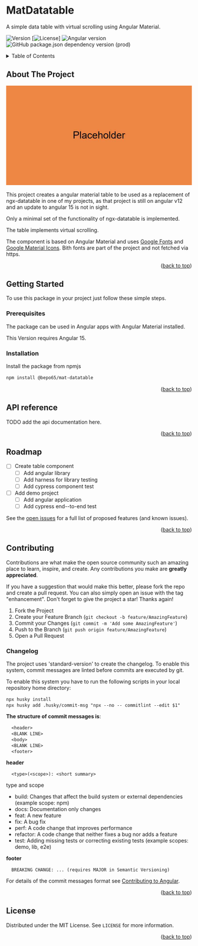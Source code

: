 <a name="readme-top"></a>

# MatDatatable

A simple data table with virtual scrolling using Angular Material.

![Version](https://img.shields.io/badge/version-15.0.0-blue.svg?cacheSeconds=2592000)
[![License](https://img.shields.io/badge/License-MIT-yellow.svg)]
![Angular version](https://img.shields.io/github/package-json/dependency-version/mat-datatable/@angular/core?color=red&label=Angular&logo=angular&logoColor=red)
![GitHub package.json dependency version (prod)](https://img.shields.io/github/package-json/dependency-version/mat-datatable/@angular/material?color=red&label=Angular-Material&logo=angular&logoColor=red)

<!-- TABLE OF CONTENTS -->
<details>
  <summary>Table of Contents</summary>
  <ol>
    <li>
      <a href="#about-the-project">About The Project</a>
      <ul>
        <li><a href="#built-with">Built With</a></li>
      </ul>
    </li>
    <li>
      <a href="#getting-started">Getting Started</a>
      <ul>
        <li><a href="#prerequisites">Prerequisites</a></li>
        <li><a href="#installation">Installation</a></li>
      </ul>
    </li>
    <li><a href="#usage">Usage</a></li>
    <li><a href="#roadmap">Roadmap</a></li>
    <li><a href="#contributing">Contributing</a></li>
    <li><a href="#license">License</a></li>
    <li><a href="#contact">Contact</a></li>
    <li><a href="#acknowledgments">Acknowledgments</a></li>
  </ol>
</details>

<!-- ABOUT THE PROJECT -->
## About The Project

![Screenshot](assets/screenshot.jpg "Screenshot of the demo page")

This project creates a angular material table to be used as a replacement of ngx-datatable in one of my projects, as that project is still on angular v12 and an update to angular 15 is not in sight.

Only a minimal set of the functionality of ngx-datatable is implemented.

The table implements virtual scrolling.

The component is based on Angular Material and uses [Google Fonts](https://fonts.google.com/specimen/Roboto) and [Google Material Icons](https://google.github.io/material-design-icons/#icon-font-for-the-web).
Bith fonts are part of the project and not fetched via https.

<p align="right">(<a href="#readme-top">back to top</a>)</p>

<!-- GETTING STARTED -->
## Getting Started

To use this package in your project just follow these simple steps.

### Prerequisites

The package can be used in Angular apps with Angular Material installed.

This Version requires Angular 15.

### Installation

Install the package from npmjs
   ```sh
   npm install @bepo65/mat-datatable
   ```

<p align="right">(<a href="#readme-top">back to top</a>)</p>

<!-- API -->
## API reference

TODO add the api documentation here.

<p align="right">(<a href="#readme-top">back to top</a>)</p>

<!-- ROADMAP -->
## Roadmap

- [ ] Create table component
    - [ ] Add angular library
    - [ ] Add harness for library testing
    - [ ] Add cypress component test
- [ ] Add demo project
    - [ ] Add angular application
    - [ ] Add cypress end--to-end test

See the [open issues](https://github.com/bepo65mat-datatable/repo_name/issues) for a full list of proposed features (and known issues).

<p align="right">(<a href="#readme-top">back to top</a>)</p>

<!-- CONTRIBUTING -->
## Contributing

Contributions are what make the open source community such an amazing place to learn, inspire, and create. Any contributions you make are **greatly appreciated**.

If you have a suggestion that would make this better, please fork the repo and create a pull request. You can also simply open an issue with the tag "enhancement".
Don't forget to give the project a star! Thanks again!

1. Fork the Project
2. Create your Feature Branch (`git checkout -b feature/AmazingFeature`)
3. Commit your Changes (`git commit -m 'Add some AmazingFeature'`)
4. Push to the Branch (`git push origin feature/AmazingFeature`)
5. Open a Pull Request

### Changelog
The project uses 'standard-version' to create the changelog. To enable this system, commit messages are linted before commits are executed by git.

To enable this system you have to run the following scripts in your local repository home directory:
```
npx husky install
npx husky add .husky/commit-msg "npx --no -- commitlint --edit $1"
```

**The structure of commit messages is**:
```
  <header>
  <BLANK LINE>
  <body>
  <BLANK LINE>
  <footer>
```

**header**
```
  <type>(<scope>): <short summary>
```
  
type and scope
  - build: Changes that affect the build system or external dependencies (example scope: npm)
  - docs: Documentation only changes
  - feat: A new feature
  - fix: A bug fix
  - perf: A code change that improves performance
  - refactor: A code change that neither fixes a bug nor adds a feature
  - test: Adding missing tests or correcting existing tests (example scopes: demo, lib, e2e)

**footer**
```
  BREAKING CHANGE: ... (requires MAJOR in Semantic Versioning)
```

For details of the commit messages format see [Contributing to Angular](https://github.com/angular/angular/blob/master/CONTRIBUTING.md#commit).


<p align="right">(<a href="#readme-top">back to top</a>)</p>

<!-- LICENSE -->
## License

Distributed under the MIT License. See `LICENSE` for more information.

<p align="right">(<a href="#readme-top">back to top</a>)</p>
